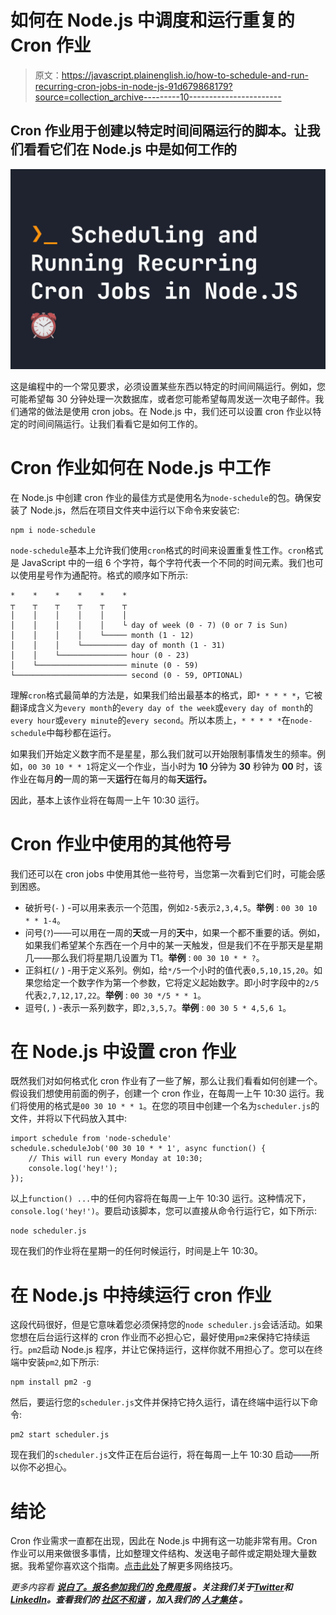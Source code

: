 # 如何在 Node.js 中调度和运行重复的 Cron 作业

> 原文：<https://javascript.plainenglish.io/how-to-schedule-and-run-recurring-cron-jobs-in-node-js-91d679868179?source=collection_archive---------10----------------------->

## Cron 作业用于创建以特定时间间隔运行的脚本。让我们看看它们在 Node.js 中是如何工作的

![](img/4efe13084e78ba29bba25abd71b96499.png)

这是编程中的一个常见要求，必须设置某些东西以特定的时间间隔运行。例如，您可能希望每 30 分钟处理一次数据库，或者您可能希望每周发送一次电子邮件。我们通常的做法是使用 cron jobs。在 Node.js 中，我们还可以设置 cron 作业以特定的时间间隔运行。让我们看看它是如何工作的。

# Cron 作业如何在 Node.js 中工作

在 Node.js 中创建 cron 作业的最佳方式是使用名为`node-schedule`的包。确保安装了 Node.js，然后在项目文件夹中运行以下命令来安装它:

```
npm i node-schedule
```

`node-schedule`基本上允许我们使用`cron`格式的时间来设置重复性工作。`cron`格式是 JavaScript 中的一组 6 个字符，每个字符代表一个不同的时间元素。我们也可以使用星号作为通配符。格式的顺序如下所示:

```
*    *    *    *    *    *
┬    ┬    ┬    ┬    ┬    ┬
│    │    │    │    │    │
│    │    │    │    │    └ day of week (0 - 7) (0 or 7 is Sun)
│    │    │    │    └───── month (1 - 12)
│    │    │    └────────── day of month (1 - 31)
│    │    └─────────────── hour (0 - 23)
│    └──────────────────── minute (0 - 59)
└───────────────────────── second (0 - 59, OPTIONAL)
```

理解`cron`格式最简单的方法是，如果我们给出最基本的格式，即`* * * * *`，它被翻译成含义为`every month`的`every day of the week`或`every day of month`的`every hour`或`every minute`的`every second`。所以本质上，`* * * * *`在`node-schedule`中每秒都在运行。

如果我们开始定义数字而不是星星，那么我们就可以开始限制事情发生的频率。例如，`00 30 10 * * 1`将定义一个作业，当小时为 **10** 分钟为 **30** 秒钟为 **00** 时，该作业在每月**的**一周的第一天**运行**在每月的每**天运行。**

因此，基本上该作业将在每周一上午 10:30 运行。

# Cron 作业中使用的其他符号

我们还可以在 cron jobs 中使用其他一些符号，当您第一次看到它们时，可能会感到困惑。

*   破折号(`-` ) -可以用来表示一个范围，例如`2-5`表示`2,3,4,5`。**举例** : `00 30 10 * * 1-4`。
*   问号(`?`)——可以用在一周的**天**或一月的**天**中，如果一个都不重要的话。例如，如果我们希望某个东西在一个月中的某一天触发，但是我们不在乎那天是星期几——那么我们将星期几设置为 T1。**举例** : `00 30 10 * * ?`。
*   正斜杠(`/` ) -用于定义系列。例如，给`*/5`一个小时的值代表`0,5,10,15,20`。如果您给定一个数字作为第一个参数，它将定义起始数字。即小时字段中的`2/5`代表`2,7,12,17,22`。**举例** : `00 30 */5 * * 1`。
*   逗号(`,` ) -表示一系列数字，即`2,3,5,7`。**举例** : `00 30 5 * 4,5,6 1`。

# 在 Node.js 中设置 cron 作业

既然我们对如何格式化 cron 作业有了一些了解，那么让我们看看如何创建一个。假设我们想使用前面的例子，创建一个 cron 作业，在每周一上午 10:30 运行。我们将使用的格式是`00 30 10 * * 1`。在您的项目中创建一个名为`scheduler.js`的文件，并将以下代码放入其中:

```
import schedule from 'node-schedule'
schedule.scheduleJob('00 30 10 * * 1', async function() {
    // This will run every Monday at 10:30;
    console.log('hey!');
});
```

以上`function() ...`中的任何内容将在每周一上午 10:30 运行。这种情况下，`console.log('hey!')`。要启动该脚本，您可以直接从命令行运行它，如下所示:

```
node scheduler.js
```

现在我们的作业将在星期一的任何时候运行，时间是上午 10:30。

# 在 Node.js 中持续运行 cron 作业

这段代码很好，但是它意味着您必须保持您的`node scheduler.js`会话活动。如果您想在后台运行这样的 cron 作业而不必担心它，最好使用`pm2`来保持它持续运行。`pm2`启动 Node.js 程序，并让它保持运行，这样你就不用担心了。您可以在终端中安装`pm2`,如下所示:

```
npm install pm2 -g
```

然后，要运行您的`scheduler.js`文件并保持它持久运行，请在终端中运行以下命令:

```
pm2 start scheduler.js
```

现在我们的`scheduler.js`文件正在后台运行，将在每周一上午 10:30 启动——所以你不必担心。

# 结论

Cron 作业需求一直都在出现，因此在 Node.js 中拥有这一功能非常有用。Cron 作业可以用来做很多事情，比如整理文件结构、发送电子邮件或定期处理大量数据。我希望你喜欢这个指南。[点击此处](https://fjolt.com/)了解更多网络技巧。

*更多内容看* [***说白了。报名参加我们的***](https://plainenglish.io/) **[***免费周报***](http://newsletter.plainenglish.io/) *。关注我们关于*[***Twitter***](https://twitter.com/inPlainEngHQ)*和*[***LinkedIn***](https://www.linkedin.com/company/inplainenglish/)*。查看我们的* [***社区不和谐***](https://discord.gg/GtDtUAvyhW) *，加入我们的* [***人才集体***](https://inplainenglish.pallet.com/talent/welcome) *。***